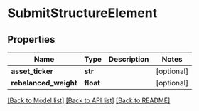 # SubmitStructureElement

## Properties
Name | Type | Description | Notes
------------ | ------------- | ------------- | -------------
**asset_ticker** | **str** |  | [optional] 
**rebalanced_weight** | **float** |  | [optional] 

[[Back to Model list]](../README.md#documentation-for-models) [[Back to API list]](../README.md#documentation-for-api-endpoints) [[Back to README]](../README.md)

